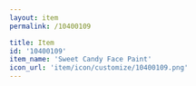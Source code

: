 ```yaml
---
layout: item
permalink: /10400109

title: Item
id: '10400109'
item_name: 'Sweet Candy Face Paint'
icon_url: 'item/icon/customize/10400109.png'
---
```

